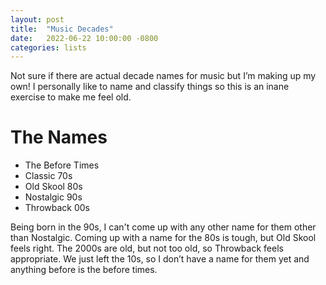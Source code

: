 ```yaml
---
layout: post
title:  "Music Decades"
date:   2022-06-22 10:00:00 -0800
categories: lists
---
```

Not sure if there are actual decade names for music but I’m making up my own! I personally like to name and classify things so this is an inane exercise to make me feel old.

# The Names
* The Before Times  
* Classic 70s  
* Old Skool 80s  
* Nostalgic 90s  
* Throwback 00s  

Being born in the 90s, I can't come up with any other name for them other than Nostalgic. Coming up with a name for the 80s is tough, but Old Skool feels right. The 2000s are old, but not too old, so Throwback feels appropriate. We just left the 10s, so I don’t have a name for them yet and anything before is the before times.

